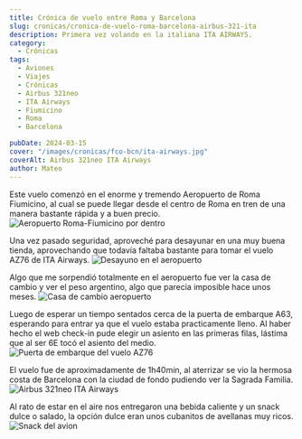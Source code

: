 ```yaml
---
title: Crónica de vuelo entre Roma y Barcelona
slug: cronicas/cronica-de-vuelo-roma-barcelona-airbus-321-ita
description: Primera vez volando en la italiana ITA AIRWAYS.
category:
  - Crónicas
tags: 
  - Aviones
  - Viajes
  - Crónicas
  - Airbus 321neo
  - ITA Airways
  - Fiumicino
  - Roma
  - Barcelona

pubDate: 2024-03-15
cover: "/images/cronicas/fco-bcn/ita-airways.jpg"
coverAlt: Airbus 321neo ITA Airways
author: Mateo
---
```



Este vuelo comenzó en el enorme y tremendo Aeropuerto de Roma Fiumicino, al cual se puede llegar desde el centro de Roma en tren de una manera bastante rápida y a buen precio.
<img src="/images/cronicas/fco-bcn/fco-dentro.jpg" alt="Aeropuerto Roma-Fiumicino por dentro">

Una vez pasado seguridad, aproveché para desayunar en una muy buena tienda, aprovechando que todavía faltaba bastante para tomar el vuelo AZ76 de ITA Airways.
<img src="/images/cronicas/fco-bcn/desayuno-aeropuerto.jpg" alt="Desayuno en el aeropuerto">

Algo que me sorpendió totalmente en el aeropuerto fue ver la casa de cambio y ver el peso argentino, algo que parecia imposible hace unos meses.
<img src="/images/cronicas/fco-bcn/casa-de-cambio.jpg" alt="Casa de cambio aeropuerto">

Luego de esperar un tiempo sentados cerca de la puerta de embarque A63, esperando para entrar ya que el vuelo estaba practicamente lleno.
Al haber hecho el web check-in pude elegir un asiento en las primeras filas, lástima que al ser 6E tocó el asiento del medio.
<img src="/images/cronicas/fco-bcn/puerta-embarque.jpg" alt="Puerta de embarque del vuelo AZ76">

El vuelo fue de aproximadamente de 1h40min, al aterrizar se vio la hermosa costa de Barcelona con la ciudad de fondo pudiendo ver la Sagrada Familia.
<img src="/images/cronicas/fco-bcn/avion-ita.jpg" alt="Airbus 321neo ITA Airways">

Al rato de estar en el aire nos entregaron una bebida caliente y un snack dulce o salado, la opción dulce eran unos cubanitos de avellanas muy ricos.
<img src="/images/cronicas/fco-bcn/comida-avion.jpg" alt="Snack del avion">
